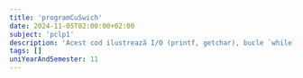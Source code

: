 ```yaml
---
title: 'programCuSwich'
date: 2024-11-05T02:00:00+02:00
subject: 'pclp1'
description: 'Acest cod ilustrează I/O (printf, getchar), bucle `while` și structura decizională `switch`. Utilizează `tolower` pentru procesarea intrării caracterelor, creând un meniu interactiv.'
tags: []
uniYearAndSemester: 11
---
```


